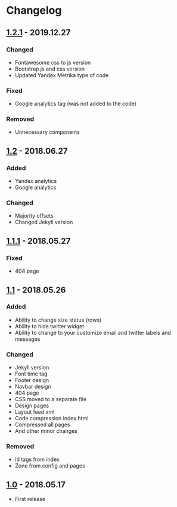 # Changelog
## [1.2.1] - 2019.12.27
### Changed
- Fontawesome css to js version
- Bootstrap js and css version
- Updated Yandex Metrika type of code

### Fixed
- Google analytics tag (was not added to the code)

### Removed
- Unnecessary components

## [1.2] - 2018.06.27
### Added
- Yandex analytics
- Google analytics

### Changed
- Majority offsets
- Changed Jekyll version

## [1.1.1] - 2018.05.27
### Fixed
- 404 page

## [1.1] - 2018.05.26
### Added
- Ability to change size status (rows)
- Ability to hide twitter widget
- Ability to change to your customize email and twitter labels and messages

### Changed
- Jekyll version
- Font time tag
- Footer design
- Navbar design
- 404 page
- CSS moved to a separate file
- Design pages
- Layout feed.xml
- Code compression index.html
- Compressed all pages
- And other minor changes

### Removed
- id tags from index
- Zone from config and pages

## [1.0] - 2018.05.17
- First release

[1.2.1]: https://github.com/tophackr/status/compare/v1.2...v1.2.1
[1.2]: https://github.com/tophackr/status/compare/v1.1.1...v1.2
[1.1.1]: https://github.com/tophackr/status/compare/v1.1...v1.1.1
[1.1]: https://github.com/tophackr/status/compare/v1.0...v1.1
[1.0]: https://github.com/tophackr/status/compare/c750d0b8...v1.0
